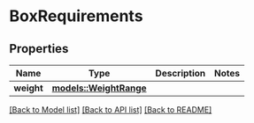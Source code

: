 # BoxRequirements

## Properties

Name | Type | Description | Notes
------------ | ------------- | ------------- | -------------
**weight** | [**models::WeightRange**](WeightRange.md) |  | 

[[Back to Model list]](../README.md#documentation-for-models) [[Back to API list]](../README.md#documentation-for-api-endpoints) [[Back to README]](../README.md)


